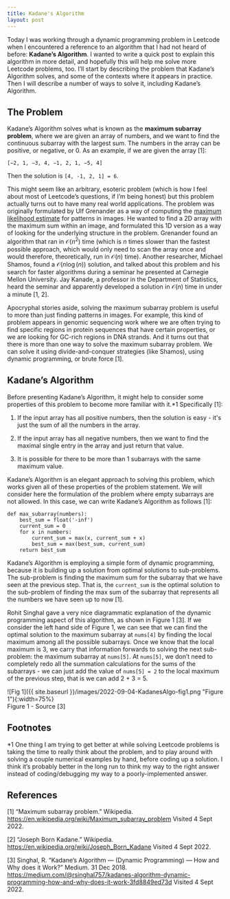 ```yaml
---
title: Kadane's Algorithm
layout: post
---
```


Today I was working through a dynamic programming problem in Leetcode when I encountered a reference to an algorithm that I had not heard of before: **Kadane’s Algorithm**. I wanted to write a quick post to explain this algorithm in more detail, and hopefully this will help me solve more Leetcode problems, too. I’ll start by describing the problem that Kadane’s Algorithm solves, and some of the contexts where it appears in practice. Then I will describe a number of ways to solve it, including Kadane’s Algorithm. 

## The Problem

Kadane’s Algorithm solves what is known as the **maximum subarray problem**, where we are given an array of numbers, and we want to find the continuous subarray with the largest sum. The numbers in the array can be positive, or negative, or 0. As an example, if we are given the array [1]: 

```python3
[−2, 1, −3, 4, −1, 2, 1, −5, 4]
```
Then the solution is ```[4, -1, 2, 1] = 6```. 

This might seem like an arbitrary, esoteric problem (which is how I feel about most of Leetcode’s questions, if I’m being honest) but this problem actually turns out to have many real world applications. The problem was originally formulated by Ulf Grenander as a way of computing the [maximum likelihood estimate](https://sassafras13.github.io/InferencePGMs/) for patterns in images. He wanted to find a 2D array with the maximum sum within an image, and formulated this 1D version as a way of looking for the underlying structure in the problem. Grenander found an algorithm that ran in $\mathcal{O}(n^2)$ time (which is $n$ times slower than the fastest possible approach, which would only need to scan the array once and would therefore, theoretically, run in $\mathcal{O}(n)$ time). Another researcher, Michael Shamos, found a $\mathcal{O}(n \log (n))$ solution, and talked about this problem and his search for faster algorithms during a seminar he presented at Carnegie Mellon University. Jay Kanade, a professor in the Department of Statistics, heard the seminar and apparently developed a solution in $\mathcal{O}(n)$ time in under a minute [1, 2]. 

Apocryphal stories aside, solving the maximum subarray problem is useful to more than just finding patterns in images. For example, this kind of problem appears in genomic sequencing work where we are often trying to find specific regions in protein sequences that have certain properties, or we are looking for GC-rich regions in DNA strands. And it turns out that there is more than one way to solve the maximum subarray problem. We can solve it using divide-and-conquer strategies (like Shamos), using dynamic programming, or brute force [1].  

## Kadane’s Algorithm

Before presenting Kadane’s Algorithm, it might help to consider some properties of this problem to become more familiar with it.*1 Specifically [1]:

1. If the input array has all positive numbers, then the solution is easy - it's just the sum of all the numbers in the array.   

2. If the input array has all negative numbers, then we want to find the maximal single entry in the array and just return that value.   

3. It is possible for there to be more than 1 subarrays with the same maximum value. 

Kadane’s Algorithm is an elegant approach to solving this problem, which works given all of these properties of the problem statement. We will consider here the formulation of the problem where empty subarrays are not allowed. In this case, we can write Kadane’s Algorithm as follows [1]:

```python3
def max_subarray(numbers):
    best_sum = float('-inf')
    current_sum = 0
    for x in numbers:
        current_sum = max(x, current_sum + x)
        best_sum = max(best_sum, current_sum)
    return best_sum
```

Kadane’s Algorithm is employing a simple form of dynamic programming, because it is building up a solution from optimal solutions to sub-problems. The sub-problem is finding the maximum sum for the subarray that we have seen at the previous step. That is, the ```current_sum``` is the optimal solution to the sub-problem of finding the max sum of the subarray that represents all the numbers we have seen up to now [1]. 

Rohit Singhal gave a very nice diagrammatic explanation of the dynamic programming aspect of this algorithm, as shown in Figure 1 [3]. If we consider the left hand side of Figure 1, we can see that we can find the optimal solution to the maximum subarray at ```nums[4]``` by finding the local maximum among all the possible subarrays. Once we know that the local maximum is 3, we carry that information forwards to solving the next sub-problem: the maximum subarray at ```nums[5]```. At ```nums[5]```, we don’t need to completely redo all the summation calculations for the sums of the subarrays - we can just add the value of ```nums[5] = 2``` to the local maximum of the previous step, that is we can add 2 + 3 = 5. 

![Fig 1]({{ site.baseurl }}/images/2022-09-04-KadanesAlgo-fig1.png "Figure 1"){:width=75%}    
Figure 1 - Source [3]

## Footnotes

*1 One thing I am trying to get better at while solving Leetcode problems is taking the time to really think about the problem, and to play around with solving a couple numerical examples by hand, before coding up a solution. I think it’s probably better in the long run to think my way to the right answer instead of coding/debugging my way to a poorly-implemented answer. 

## References

[1] “Maximum subarray problem.” Wikipedia. <https://en.wikipedia.org/wiki/Maximum_subarray_problem> Visited 4 Sept 2022. 

[2] “Joseph Born Kadane.” Wikipedia. <https://en.wikipedia.org/wiki/Joseph_Born_Kadane> Visited 4 Sept 2022. 

[3] Singhal, R. “Kadane’s Algorithm — (Dynamic Programming) — How and Why does it Work?” Medium. 31 Dec 2018. <https://medium.com/@rsinghal757/kadanes-algorithm-dynamic-programming-how-and-why-does-it-work-3fd8849ed73d> Visited 4 Sept 2022.

